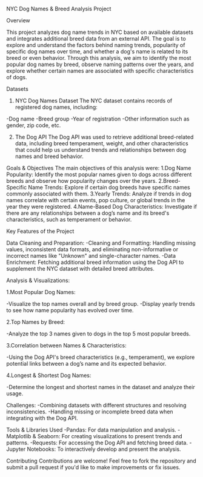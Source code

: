 NYC Dog Names & Breed Analysis Project

Overview

This project analyzes dog name trends in NYC based on available datasets and integrates additional breed data from an external API. The goal is to explore and understand the factors behind naming trends, popularity of specific dog names over time, and whether a dog's name is related to its breed or even behavior.
Through this analysis, we aim to identify the most popular dog names by breed, observe naming patterns over the years, and explore whether certain names are associated with specific characteristics of dogs.

Datasets
1. NYC Dog Names Dataset
The NYC dataset contains records of registered dog names, including:

-Dog name
-Breed group
-Year of registration
-Other information such as gender, zip code, etc.

2. The Dog API
The Dog API was used to retrieve additional breed-related data, including breed temperament, weight, and other characteristics that could help us understand trends and relationships between dog names and breed behavior.

Goals & Objectives
The main objectives of this analysis were:
1.Dog Name Popularity: Identify the most popular names given to dogs across different breeds and observe how popularity changes over the years.
2.Breed-Specific Name Trends: Explore if certain dog breeds have specific names commonly associated with them.
3.Yearly Trends: Analyze if trends in dog names correlate with certain events, pop culture, or global trends in the year they were registered.
4.Name-Based Dog Characteristics: Investigate if there are any relationships between a dog’s name and its breed's characteristics, such as temperament or behavior.

Key Features of the Project

Data Cleaning and Preparation:
-Cleaning and Formatting: Handling missing values, inconsistent data formats, and eliminating non-informative or incorrect names like "Unknown" and single-character names.
-Data Enrichment: Fetching additional breed information using the Dog API to supplement the NYC dataset with detailed breed attributes.

Analysis & Visualizations:

1.Most Popular Dog Names:

  -Visualize the top names overall and by breed group.
  -Display yearly trends to see how name popularity has evolved over time.

2.Top Names by Breed:

  -Analyze the top 3 names given to dogs in the top 5 most popular breeds.

3.Correlation between Names & Characteristics:

  -Using the Dog API's breed characteristics (e.g., temperament), we explore potential links between a dog’s name and its expected behavior.

4.Longest & Shortest Dog Names:

  -Determine the longest and shortest names in the dataset and analyze their usage.

Challenges:
-Combining datasets with different structures and resolving inconsistencies.
-Handling missing or incomplete breed data when integrating with the Dog API.

Tools & Libraries Used
-Pandas: For data manipulation and analysis.
-Matplotlib & Seaborn: For creating visualizations to present trends and patterns.
-Requests: For accessing the Dog API and fetching breed data.
-Jupyter Notebooks: To interactively develop and present the analysis.

Contributing Contributions are welcome! Feel free to fork the repository and submit a pull request if you'd like to make improvements or fix issues.
